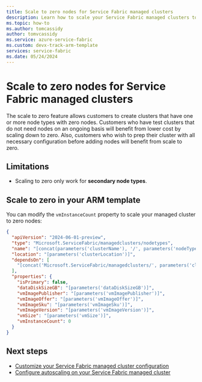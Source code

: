 ```yaml
---
title: Scale to zero nodes for Service Fabric managed clusters
description: Learn how to scale your Service Fabric managed clusters to zero nodes for cost saving during downtime.
ms.topic: how-to
ms.author: tomcassidy
author: tomvcassidy
ms.service: azure-service-fabric
ms.custom: devx-track-arm-template
services: service-fabric
ms.date: 05/24/2024
---
```


# Scale to zero nodes for Service Fabric managed clusters

The scale to zero feature allows customers to create clusters that have one or more node types with zero nodes. Customers who have test clusters that do not need nodes on an ongoing basis will benefit from lower cost by scaling down to zero. Also, customers who wish to prep their cluster with all necessary configuration before adding nodes will benefit from scale to zero.

## Limitations

* Scaling to zero only work for **secondary node types**.

## Scale to zero in your ARM template

You can modify the `vmInstanceCount` property to scale your managed cluster to zero nodes:

```json
{  
  "apiVersion": "2024-06-01-preview",  
  "type": "Microsoft.ServiceFabric/managedclusters/nodetypes",  
  "name": "[concat(parameters('clusterName'), '/', parameters('nodeTypeName'))]",  
  "location": "[parameters('clusterLocation')]",  
  "dependsOn": [  
    "[concat('Microsoft.ServiceFabric/managedclusters/', parameters('clusterName'))]"  
  ],  
  "properties": {  
    "isPrimary": false,  
    "dataDiskSizeGB": "[parameters('dataDiskSizeGB')]",  
    "vmImagePublisher": "[parameters('vmImagePublisher')]",  
    "vmImageOffer": "[parameters('vmImageOffer')]",  
    "vmImageSku": "[parameters('vmImageSku')]",  
    "vmImageVersion": "[parameters('vmImageVersion')]",  
    "vmSize": "[parameters('vmSize')]",  
    "vmInstanceCount": 0  
  }  
} 
```

## Next steps

* [Customize your Service Fabric managed cluster configuration](how-to-managed-cluster-configuration.md)
* [Configure autoscaling on your Service Fabric managed cluster](how-to-managed-cluster-autoscale.md)
